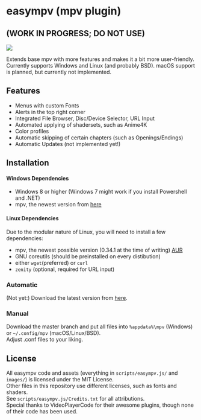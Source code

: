 # easympv (mpv plugin)
## (WORK IN PROGRESS; DO NOT USE)  
![](https://raw.githubusercontent.com/JongWasTaken/easympv-scripts/master/images/logo.bmp)


Extends base mpv with more features and makes it a bit more user-friendly.
Currently supports Windows and Linux (and probably BSD).
macOS support is planned, but currently not implemented.

## Features
- Menus with custom Fonts
- Alerts in the top right corner
- Integrated File Browser, Disc/Device Selector, URL Input
- Automated applying of shadersets, such as Anime4K
- Color profiles
- Automatic skipping of certain chapters (such as Openings/Endings)
- Automatic Updates (not implemented yet!)

## Installation
#### Windows Dependencies
- Windows 8 or higher (Windows 7 might work if you install Powershell and .NET)
- mpv, the newest version from [here](https://sourceforge.net/projects/mpv-player-windows/files/64bit/)

#### Linux Dependencies
Due to the modular nature of Linux, you will need to install a few dependencies:
- mpv, the newest possible version (0.34.1 at the time of writing) [AUR](https://aur.archlinux.org/packages/mpv-build-git)
- GNU coreutils (should be preinstalled on every distibution)
- either `wget`(preferred) or `curl`
- `zenity` (optional, required for URL input)

### Automatic
(Not yet:) Download the latest version from [here](https://smto.pw/mpv/?#downloads).
### Manual
Download the master branch and put all files into `%appdata%\mpv` (Windows) or `~/.config/mpv` (macOS/Linux/BSD).  
Adjust .conf files to your liking.

## License
All easympv code and assets (everything in `scripts/easympv.js/` and `images/`) is licensed under the MIT License.  
Other files in this repository use different licenses, such as fonts and shaders.  
See `scripts/easympv.js/Credits.txt` for all attributions.  
Special thanks to VideoPlayerCode for their awesome plugins, though none of their code has been used.  
